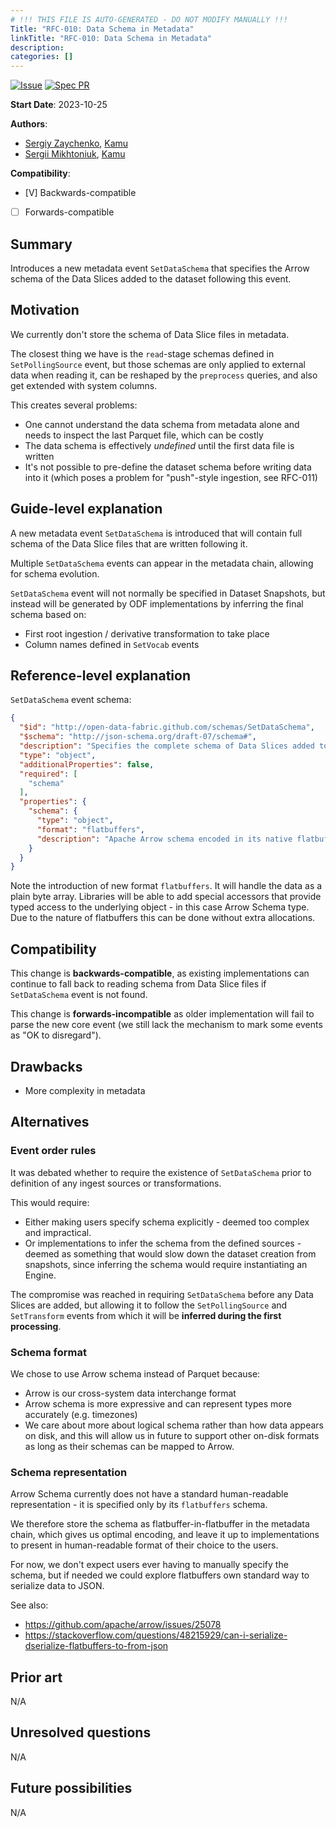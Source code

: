 ```yaml
---
# !!! THIS FILE IS AUTO-GENERATED - DO NOT MODIFY MANUALLY !!!
Title: "RFC-010: Data Schema in Metadata"
linkTitle: "RFC-010: Data Schema in Metadata"
description:
categories: []
---
```


[![Issue](https://img.shields.io/github/issues/detail/state/kamu-data/open-data-fabric/62?label=Issue)](https://github.com/kamu-data/open-data-fabric/issues/55)
[![Spec PR](https://img.shields.io/github/pulls/detail/state/kamu-data/open-data-fabric/63?label=PR)](https://github.com/kamu-data/open-data-fabric/pull/63)

**Start Date**: 2023-10-25

**Authors**:
- [Sergiy Zaychenko](mailto:sergiy.zaychenko@kamu.dev), [Kamu](https://kamu.dev)
- [Sergii Mikhtoniuk](mailto:sergii.mikhtoniuk@kamu.dev), [Kamu](https://kamu.dev)


**Compatibility**:
- [V] Backwards-compatible
- [ ] Forwards-compatible

## Summary
Introduces a new metadata event `SetDataSchema` that specifies the Arrow schema of the Data Slices added to the dataset following this event.

## Motivation
We currently don't store the schema of Data Slice files in metadata.

The closest thing we have is the `read`-stage schemas defined in `SetPollingSource` event, but those schemas are only applied to external data when reading it, can be reshaped by the `preprocess` queries, and also get extended with system columns.

This creates several problems:
- One cannot understand the data schema from metadata alone and needs to inspect the last Parquet file, which can be costly
- The data schema is effectively *undefined* until the first data file is written
- It's not possible to pre-define the dataset schema before writing data into it (which poses a problem for "push"-style ingestion, see RFC-011)

## Guide-level explanation
A new metadata event `SetDataSchema` is introduced that will contain full schema of the Data Slice files that are written following it.

Multiple `SetDataSchema` events can appear in the metadata chain, allowing for schema evolution.

`SetDataSchema` event will not normally be specified in Dataset Snapshots, but instead will be generated by ODF implementations by inferring the final schema based on:
- First root ingestion / derivative transformation to take place
- Column names defined in `SetVocab` events

## Reference-level explanation

`SetDataSchema` event schema:

```json
{
  "$id": "http://open-data-fabric.github.com/schemas/SetDataSchema",
  "$schema": "http://json-schema.org/draft-07/schema#",
  "description": "Specifies the complete schema of Data Slices added to the Dataset following this event.",
  "type": "object",
  "additionalProperties": false,
  "required": [
    "schema"
  ],
  "properties": {
    "schema": {
      "type": "object",
      "format": "flatbuffers",
      "description": "Apache Arrow schema encoded in its native flatbuffers representation."
    }
  }
}
```

Note the introduction of new format `flatbuffers`. It will handle the data as a plain byte array. Libraries will be able to add special accessors that provide typed access to the underlying object - in this case Arrow Schema type. Due to the nature of flatbuffers this can be done without extra allocations.

## Compatibility
This change is **backwards-compatible**, as existing implementations can continue to fall back to reading schema from Data Slice files if `SetDataSchema` event is not found. 

This change is **forwards-incompatible** as older implementation will fail to parse the new core event (we still lack the mechanism to mark some events as "OK to disregard").

## Drawbacks
- More complexity in metadata

## Alternatives

### Event order rules
It was debated whether to require the existence of `SetDataSchema` prior to definition of any ingest sources or transformations.

This would require:
- Either making users specify schema explicitly - deemed too complex and impractical.
- Or implementations to infer the schema from the defined sources - deemed as something that would slow down the dataset creation from snapshots, since inferring the schema would require instantiating an Engine.

The compromise was reached in requiring `SetDataSchema` before any Data Slices are added, but allowing it to follow the `SetPollingSource` and `SetTransform` events from which it will be **inferred during the first processing**.

### Schema format
We chose to use Arrow schema instead of Parquet because:
- Arrow is our cross-system data interchange format
- Arrow schema is more expressive and can represent types more accurately (e.g. timezones)
- We care about more about logical schema rather than how data appears on disk, and this will allow us in future to support other on-disk formats as long as their schemas can be mapped to Arrow.

### Schema representation
Arrow Schema currently does not have a standard human-readable representation - it is specified only by its `flatbuffers` schema.

We therefore store the schema as flatbuffer-in-flatbuffer in the metadata chain, which gives us optimal encoding, and leave it up to implementations to present in human-readable format of their choice to the users.

For now, we don't expect users ever having to manually specify the schema, but if needed we could explore flatbuffers own standard way to serialize data to JSON.

See also:
- https://github.com/apache/arrow/issues/25078
- https://stackoverflow.com/questions/48215929/can-i-serialize-dserialize-flatbuffers-to-from-json

## Prior art
N/A

## Unresolved questions
N/A

## Future possibilities
N/A